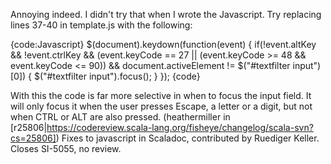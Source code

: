 
Annoying indeed. I didn't try that when I wrote the Javascript. Try replacing lines 37-40 in template.js with the following:

{code:Javascript}
 $(document).keydown(function(event) {
    if(!event.altKey && !event.ctrlKey &&
       (event.keyCode == 27 || (event.keyCode >= 48 && event.keyCode <= 90)) &&
       document.activeElement != $("#textfilter input")[0]) {
           $("#textfilter input").focus();
    }
});
{code}

With this the code is far more selective in when to focus the input field. It will only focus it when the user presses Escape, a letter or a digit, but not when CTRL or ALT are also pressed.
(heathermiller in [r25806|https://codereview.scala-lang.org/fisheye/changelog/scala-svn?cs=25806]) Fixes to javascript in Scaladoc, contributed by Ruediger Keller. Closes SI-5055, no review.
